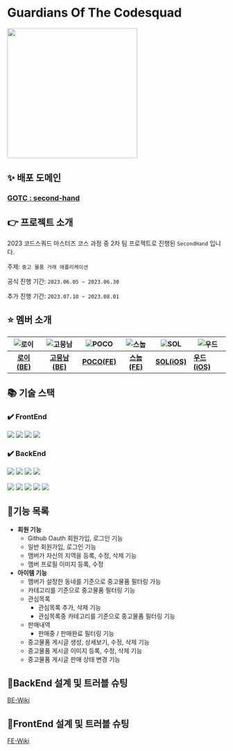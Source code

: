 # Guardians Of The Codesquad
<img src="https://www.notion.so/image/https%3A%2F%2Fs3-us-west-2.amazonaws.com%2Fsecure.notion-static.com%2F45f72635-ec50-4c3f-8be9-ebfe78077611%2Fdd5575acbb594d63a8d8713b026d74e5.png?table=block&id=628ace3d-ad5a-4479-9924-4a7a648a821e&spaceId=5b5162e1-fb28-420c-acae-78efb764f3c3&width=2000&userId=fc9aa8fc-2f03-4a29-91a8-ae872fb91f04&cache=v2" width="300" height="300"/>


## ✨ 배포 도메인
### [GOTC : second-hand](https://guardiansofthecodesquad.site/)

## 👉 프로젝트 소개

2023 코드스쿼드 마스터즈 코스 과정 중 2차 팀 프로젝트로 진행된 `SecondHand` 입니다.

주제: `중고 물품 거래 애플리케이션`

공식 진행 기간: `2023.06.05 ~ 2023.06.30`

추가 진행 기간: `2023.07.10 ~ 2023.08.01`

## ⭐ 멤버 소개

| ![로이](https://avatars.githubusercontent.com/u/77956808?v=4) | ![고뭉남](https://avatars.githubusercontent.com/u/77562698?v=4) | ![POCO](https://avatars.githubusercontent.com/u/101160636?v=4) | ![스눕](https://avatars.githubusercontent.com/u/96381221?v=4) | ![SOL](https://avatars.githubusercontent.com/u/86761640?s=96&v=4) | ![우드](https://avatars.githubusercontent.com/u/84387335?v=4) |
|:-----------------------------------------------------------:|:------------------------------------------------------------:|:--------------------------------------------------------------:|:-----------------------------------------------------------:|-------------------------------------------------------------------|-------------------------------------------------------------|
|        [**로이(BE)**](https://github.com/lvalentine6)         |          [**고뭉남(BE)**](https://github.com/KOKEONHO)          |           [**POCO(FE)**](https://github.com/poco111)           |        [**스눕(FE)**](https://github.com/realsnoopso)         | [**SOL(iOS)**](https://github.com/HansolWorld)                    | [**우드(iOS)**](https://github.com/dpfdlalfm)                 |

## 📚 기술 스택

### ✔️ FrontEnd

<img src="https://img.shields.io/badge/html5-E34F26?style=for-the-badge&logo=html5&logoColor=white"> <img src="https://img.shields.io/badge/javascript-F7DF1E?style=for-the-badge&logo=javascript&logoColor=white"> <img src="https://img.shields.io/badge/typescript-3178C6?style=for-the-badge&logo=typescript&logoColor=white"> 
<img src="https://img.shields.io/badge/react-61DAFB?style=for-the-badge&logo=react&logoColor=black">


### ✔️ BackEnd


<img src="https://img.shields.io/badge/java 8-007396?style=for-the-badge&logo=openjdk&logoColor=white"> <img src="https://img.shields.io/badge/spring boot 2.7-6DB33F?style=for-the-badge&logo=springboot&logoColor=white">
<img src="https://img.shields.io/badge/mysql 8-4479A1?style=for-the-badge&logo=mysql&logoColor=white">
<img src="https://img.shields.io/badge/JPA-59666C?style=for-the-badge&logo=hibernate&logoColor=white">
<br>
<br>
<img src="https://img.shields.io/badge/docker-2496ED?style=for-the-badge&logo=docker&logoColor=white">
<img src="https://img.shields.io/badge/aws-232F3E?style=for-the-badge&logo=amazonaws&logoColor=white">
<img src="https://img.shields.io/badge/spring Rest Docs-6DB33F?style=for-the-badge&logo=spring&logoColor=white">
<img src="https://img.shields.io/badge/linear-5E6AD2?style=for-the-badge&logo=linear&logoColor=white">
<img src="https://img.shields.io/badge/gradle-02303A?style=for-the-badge&logo=gradle&logoColor=white">

## 📘기능 목록
- **회원 기능**
  - Github Oauth 회원가입, 로그인 기능
  - 일반 회원가입, 로그인 기능
  - 맴버가 자신의 지역을 등록, 수정, 삭제 기능
  - 맴버 프로필 이미지 등록, 수정
- **아이템 기능**
  -  맴버가 설정한 동네를 기준으로 중고물품 필터링 가능
  -  카테고리를 기준으로 중고물품 필터링 기능
  -  관심목록
      - 관심목록 추가, 삭제 기능
      - 관심목록중 카테고리를 기준으로 중고물품 필터링 기능 
  -  판매내역
      -  판매중 / 판매완료 필터링 기능
  - 중고물품 게시글 생성, 상세보기, 수정, 삭제 기능
  - 중고물품 게시글 이미지 등록, 수정, 삭제 기능
  - 중고물품 게시글 판매 상태 변경 기능
 
## 📑BackEnd 설계 및 트러블 슈팅
[BE-Wiki](https://github.com/second-hand-team-01/second-hand/wiki/%E2%9C%8F%EF%B8%8F-BackEnd-Details)

## 📑FrontEnd 설계 및 트러블 슈팅
[FE-Wiki](https://github.com/second-hand-team-01/second-hand/wiki/%E2%9C%8F%EF%B8%8F-FrontEnd-Details)
